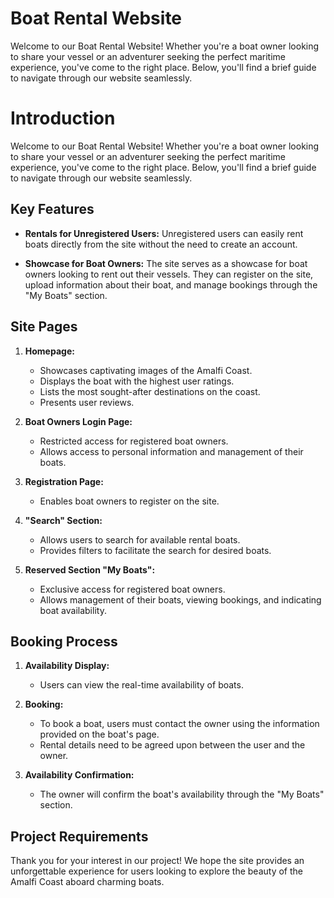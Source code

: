 # Boat Rental Website 

Welcome to our Boat Rental Website! Whether you're a boat owner looking to share your vessel or an adventurer seeking the perfect maritime experience, you've come to the right place. Below, you'll find a brief guide to navigate through our website seamlessly.


# Introduction

Welcome to our Boat Rental Website! Whether you're a boat owner looking to share your vessel or an adventurer seeking the perfect maritime experience, you've come to the right place. Below, you'll find a brief guide to navigate through our website seamlessly.

## Key Features

  
- **Rentals for Unregistered Users:** Unregistered users can easily rent boats directly from the site without the need to create an account.

- **Showcase for Boat Owners:** The site serves as a showcase for boat owners looking to rent out their vessels. They can register on the site, upload information about their boat, and manage bookings through the "My Boats" section.

## Site Pages

1. **Homepage:**
   - Showcases captivating images of the Amalfi Coast.
   - Displays the boat with the highest user ratings.
   - Lists the most sought-after destinations on the coast.
   - Presents user reviews.

2. **Boat Owners Login Page:**
   - Restricted access for registered boat owners.
   - Allows access to personal information and management of their boats.

3. **Registration Page:**
   - Enables boat owners to register on the site.

4. **"Search" Section:**
   - Allows users to search for available rental boats.
   - Provides filters to facilitate the search for desired boats.

5. **Reserved Section "My Boats":**
   - Exclusive access for registered boat owners.
   - Allows management of their boats, viewing bookings, and indicating boat availability.

## Booking Process

1. **Availability Display:**
   - Users can view the real-time availability of boats.

2. **Booking:**
   - To book a boat, users must contact the owner using the information provided on the boat's page.
   - Rental details need to be agreed upon between the user and the owner.

3. **Availability Confirmation:**
   - The owner will confirm the boat's availability through the "My Boats" section.

## Project Requirements


Thank you for your interest in our project! We hope the site provides an unforgettable experience for users looking to explore the beauty of the Amalfi Coast aboard charming boats.
